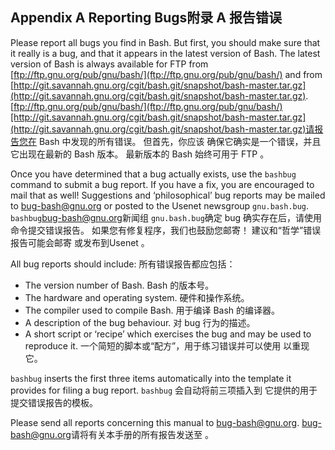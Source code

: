 
## Appendix A Reporting Bugs附录 A 报告错误

Please report all bugs you find in Bash. But first, you should make sure that it really is a bug, and that it appears in the latest version of Bash. The latest version of Bash is always available for FTP from [ftp://ftp.gnu.org/pub/gnu/bash/](ftp://ftp.gnu.org/pub/gnu/bash/) and from [http://git.savannah.gnu.org/cgit/bash.git/snapshot/bash-master.tar.gz](http://git.savannah.gnu.org/cgit/bash.git/snapshot/bash-master.tar.gz). [ftp://ftp.gnu.org/pub/gnu/bash/](ftp://ftp.gnu.org/pub/gnu/bash/)[http://git.savannah.gnu.org/cgit/bash.git/snapshot/bash-master.tar.gz](http://git.savannah.gnu.org/cgit/bash.git/snapshot/bash-master.tar.gz)请报告您在 Bash 中发现的所有错误。 但首先，你应该 确保它确实是一个错误，并且它出现在最新的 Bash 版本。 最新版本的 Bash 始终可用于 FTP 。

Once you have determined that a bug actually exists, use the `bashbug` command to submit a bug report. If you have a fix, you are encouraged to mail that as well! Suggestions and ‘philosophical’ bug reports may be mailed to [bug-bash@gnu.org](mailto:bug-bash@gnu.org) or posted to the Usenet newsgroup `gnu.bash.bug`. `bashbug`[bug-bash@gnu.org](mailto:bug-bash@gnu.org)新闻组 `gnu.bash.bug`确定 bug 确实存在后，请使用 命令提交错误报告。 如果您有修复程序，我们也鼓励您邮寄！ 建议和“哲学”错误报告可能会邮寄 或发布到Usenet 。

All bug reports should include: 所有错误报告都应包括：

-   The version number of Bash. Bash 的版本号。
-   The hardware and operating system. 硬件和操作系统。
-   The compiler used to compile Bash. 用于编译 Bash 的编译器。
-   A description of the bug behaviour. 对 bug 行为的描述。
-   A short script or ‘recipe’ which exercises the bug and may be used to reproduce it. 一个简短的脚本或“配方”，用于练习错误并可以使用 以重现它。

`bashbug` inserts the first three items automatically into the template it provides for filing a bug report. `bashbug` 会自动将前三项插入到 它提供的用于提交错误报告的模板。

Please send all reports concerning this manual to [bug-bash@gnu.org](mailto:bug-bash@gnu.org). [bug-bash@gnu.org](mailto:bug-bash@gnu.org)请将有关本手册的所有报告发送至 。
